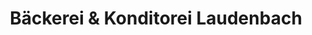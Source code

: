 ---
title: "Bäckerei & Konditorei Laudenbach"
url: /gera/baeckerei-und-konditorei-laudenbach-gutenbergstrasse/
shop: Bäckerei
---
